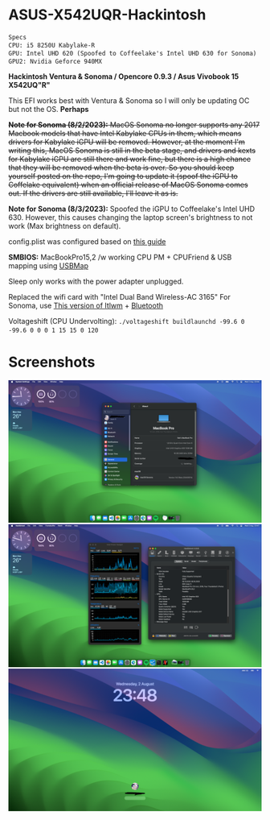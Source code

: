 # ASUS-X542UQR-Hackintosh

```
Specs
CPU: i5 8250U Kabylake-R 
GPU: Intel UHD 620 (Spoofed to Coffeelake's Intel UHD 630 for Sonoma)
GPU2: Nvidia Geforce 940MX
```

**Hackintosh Ventura & Sonoma / Opencore 0.9.3 / Asus Vivobook 15 X542UQ"R"**

This EFI works best with Ventura & Sonoma so I will only be updating OC but not 
the OS. **Perhaps**

~~**Note for Sonoma (8/2/2023):** MacOS Sonoma no longer supports any 2017 Macbook models that have Intel Kabylake CPUs in them, which means drivers for Kabylake iGPU will be removed. However, at the moment I'm writing this, MacOS Sonoma is still in the beta stage, and drivers and kexts for Kabylake iGPU are still there and work fine, but there is a high chance that they will be removed when the beta is over. So you should keep yourself posted on the repo, I'm going to update it (spoof the iGPU to Coffelake equivalent) when an official release of MacOS Sonoma comes out. If the drivers are still available, I'll leave it as is.~~

**Note for Sonoma (8/3/2023):** Spoofed the iGPU to Coffeelake's Intel UHD 630. However, this causes changing the laptop screen's brightness to not work (Max brightness on default).

config.plist was configured based on [this guide](https://dortania.github.io/OpenCore-Install-Guide/config-laptop.plist/kaby-lake.html)

**SMBIOS:** MacBookPro15,2 /w working CPU PM + CPUFriend & USB mapping using 
[USBMap](https://github.com/corpnewt/USBMap)

Sleep only works with the power adapter unplugged.

Replaced the wifi card with "Intel Dual Band Wireless-AC 3165" For Sonoma, use [This version of Itlwm](https://github.com/OpenIntelWireless/itlwm/issues/883#issuecomment-1639920021) + [Bluetooth](https://github.com/OpenIntelWireless/IntelBluetoothFirmware/issues/437#issuecomment-1579931908)

Voltageshift (CPU Undervolting): `./voltageshift buildlaunchd -99.6 0 -99.6 0 0 0 1 15 15 0 120`

# Screenshots
![1](/SC/1.png)
![2](/SC/2.png)
![3](/SC/3.png)
